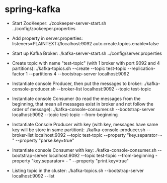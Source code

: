 # spring-kafka

- Start ZooKeeper: ./zookeeper-server-start.sh ../config/zookeeper.properties
- Add property in server.properties:
  listeners=PLAINTEXT://localhost:9092
  auto.create.topics.enable=false
- Start up Kafka Broker:
  ./kafka-server-start.sh ../config/server.properties

- Create topic with name "test-topic" (with 1 broker with port 9092 and 4 partitions):
  ./kafka-topics.sh --create --topic test-topic --replication-factor 1 --partitions 4 --bootstrap-server localhost:9092

- Instantiate console Producer, then put the messages to broker:
  ./kafka-console-producer.sh --broker-list localhost:9092 --topic test-topic

- Instantiate console Consumer (to read the messages from the beginning, that mean all  messages exist in broker and not follow the order of message):
  ./kafka-console-consumer.sh --bootstrap-server localhost:9092 --topic test-topic --from-beginning

- Instantiate Console Producer with key (with key, messages have same key will be store in same partition):
  ./kafka-console-producer.sh --broker-list localhost:9092 --topic test-topic --property "key.separator=-" --property "parse.key=true"
 
- Instantiate console Consumer with key: 
  ./kafka-console-consumer.sh --bootstrap-server localhost:9092 --topic test-topic --from-beginning -property "key.separator= - " --property "print.key=true"

- Listing topic in the cluster:
  ./kafka-topics.sh --bootstrap-server localhost:9092 --list

